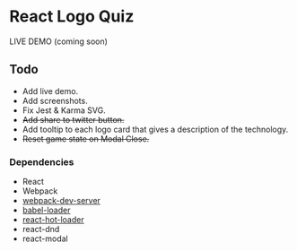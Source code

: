 # React Logo Quiz

LIVE DEMO (coming soon)

## Todo

- Add live demo.
- Add screenshots.
- Fix Jest & Karma SVG.
- ~~Add share to twitter button.~~
- Add tooltip to each logo card that gives a description of the technology.
- ~~Reset game state on Modal Close.~~

### Dependencies

* React
* Webpack
* [webpack-dev-server](https://github.com/webpack/webpack-dev-server)
* [babel-loader](https://github.com/babel/babel-loader)
* [react-hot-loader](https://github.com/gaearon/react-hot-loader)
* react-dnd
* react-modal

